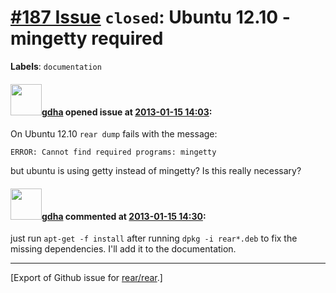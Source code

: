 [\#187 Issue](https://github.com/rear/rear/issues/187) `closed`: Ubuntu 12.10 - mingetty required
=================================================================================================

**Labels**: `documentation`

#### <img src="https://avatars.githubusercontent.com/u/888633?u=cdaeb31efcc0048d3619651aa18dd4b76e636b21&v=4" width="50">[gdha](https://github.com/gdha) opened issue at [2013-01-15 14:03](https://github.com/rear/rear/issues/187):

On Ubuntu 12.10 `rear dump` fails with the message:

    ERROR: Cannot find required programs: mingetty

but ubuntu is using getty instead of mingetty? Is this really necessary?

#### <img src="https://avatars.githubusercontent.com/u/888633?u=cdaeb31efcc0048d3619651aa18dd4b76e636b21&v=4" width="50">[gdha](https://github.com/gdha) commented at [2013-01-15 14:30](https://github.com/rear/rear/issues/187#issuecomment-12269353):

just run `apt-get -f install` after running `dpkg -i rear*.deb` to fix
the missing dependencies. I'll add it to the documentation.

------------------------------------------------------------------------

\[Export of Github issue for
[rear/rear](https://github.com/rear/rear).\]
